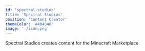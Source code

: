 ```yaml
---
id: 'spectral-studios'
title: 'Spectral Studios'
position: 'Content Creator'
themeColor: '#404040'
image: './icon.png'
---
```


Spectral Studios creates content for the Minecraft Marketplace.
